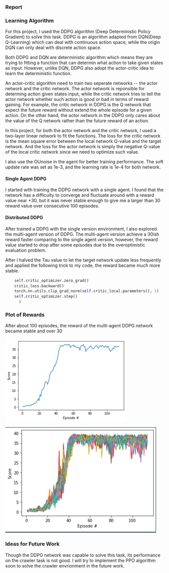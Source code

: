 ### Report

[image1]:https://github.com/Thedatababbler/udacity_RL_proj2/blob/main/rewards.png
[image2]:https://github.com/Thedatababbler/udacity_RL_proj2/blob/main/rewards3.png

### Learning Algorithm
For this project, I used the DDPG algorithm (Deep Deterministic Policy Gradient) to solve this task. 
DDPG is an algorithm adapted from DQN(Deep Q-Learning) which can deal with continuous action space, while the origin DQN can only deal with discrete action space.

Both DDPG and DQN are deterministic algorithm which means they are trying to fitting a function that can determin what action to take given states as input. 
However, unlike DQN, DDPG also adopt the actor-critic idea to learn the deterministic function. 

An actor-critic algorithm need to train two seperate networks -- the actor network and the critic network. The actor network is reponsible for determing action given states input, while the critic network tries to tell the actor network whether such action is good or bad in terms of reward gaining. For example, the critic network in DDPG is the
Q network that expect the future reward without extend the whole episode for a given action. On the other hand, the actor network in the DDPG only cares about the value of the
Q network rather than the future reward of an action.

In this project, for both the actor network and the critic network, I used a two-layer linear network to fit the functions. The loss for the critic network is the mean square error between the local network Q-value and the target network. And the loss for the actor network is simply the negative Q-value of the local critic network since we need to
optimize such value. 

I also use the OUnoise in the agent for better training performance. The soft update rate was set as 1e-3, and the learning rate is 1e-4 for both network.

#### Single Agent DDPG
I started with training the DDPG network with a single agent. I found that the network has a difficulty to converge and fluctuate around with a reward value near +30, but it
was never stable enough to give me a larger than 30 reward value over consecutive 100 episodes. 

#### Distributed DDPG
After trained a DDPG with the single version environment, I also explored the multi-agent version of DDPG. The multi-agent version achieve a 30ish reward faster comparing to
the single agent version, however, the reward value started to drop after some episodes due to the overoptimistic evaluation problem. 

After I halved the Tau value to let the target network update less frequently and applied the following trick to my code, the reward became much more stable.

```python
    self.critic_optimizer.zero_grad()
    critic_loss.backward()
    torch.nn.utils.clip_grad_norm(self.critic_local.parameters(), 1)
    self.critic_optimizer.step()
      )
```

### Plot of Rewards
After about 100 episodes, the reward of the multi-agent DDPG network became stable and over 30

![reward][image1]

![reward2][image2]


### Ideas for Future Work
Though the DDPG network was capable to solve this task, its performance on the crawler task is not good. I will try to implement the PPO algorithm soon to 
solve the crawler envrionment in the future work.

